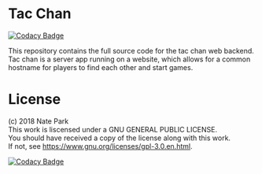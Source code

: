 # Tac Chan  

[![Codacy Badge](https://api.codacy.com/project/badge/Grade/df150cb15a1c4555896cdfe050f40f1b)](https://www.codacy.com/app/Kaminate/tacChan?utm_source=github.com&utm_medium=referral&utm_content=Kaminate/tacChan&utm_campaign=badger)

This repository contains the full source code for the tac chan web backend.  
Tac chan is a server app running on a website, which allows for a common hostname 
for players to find each other and start games.  

# License  
(c) 2018 Nate Park  
This work is liscensed under a GNU GENERAL PUBLIC LICENSE.  
You should have received a copy of the license along with this work.  
If not, see <https://www.gnu.org/licenses/gpl-3.0.en.html>.  

[![Codacy Badge](https://api.codacy.com/project/badge/Grade/6b8ac29397324368b4bea34b1b4c479d)](https://www.codacy.com/app/Kaminate/tacChan?utm_source=github.com&amp;utm_medium=referral&amp;utm_content=Kaminate/tacChan&amp;utm_campaign=Badge_Grade)

